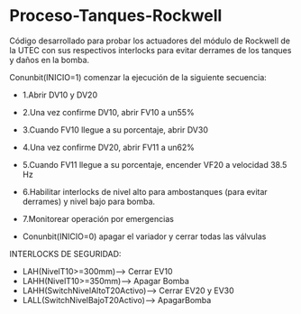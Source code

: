 # Proceso-Tanques-Rockwell
Código desarrollado para probar los actuadores del módulo de Rockwell de la UTEC con sus respectivos interlocks para evitar derrames de los tanques y daños en la bomba.

Conunbit(INICIO=1)
comenzar la ejecución de la siguiente secuencia:

- 1.Abrir DV10 y DV20
- 2.Una vez confirme DV10, abrir FV10 a un55%
- 3.Cuando FV10 llegue a su porcentaje, abrir DV30 
- 4.Una vez confirme DV20, abrir FV11 a un62%
- 5.Cuando FV11 llegue a su porcentaje, encender VF20 a velocidad 38.5 Hz
- 6.Habilitar interlocks de nivel alto para ambostanques (para evitar derrames) y nivel bajo para bomba.
- 7.Monitorear operación por emergencias

- Conunbit(INICIO=0) apagar el variador y cerrar todas las válvulas

INTERLOCKS DE SEGURIDAD:
- LAH(NivelT10>=300mm)--> Cerrar EV10
- LAHH(NivelT10>=350mm)--> Apagar Bomba
- LAHH(SwitchNivelAltoT20Activo)--> Cerrar EV20 y EV30
- LALL(SwitchNivelBajoT20Activo)--> ApagarBomba
